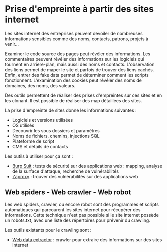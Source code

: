 # Prise d'empreinte à partir des sites internet

Les sites internet des entreprises peuvent dévoiler de nombreuses informations sensibles comme des noms, contacts, patrons, projets à venir...  

Examiner le code source des pages peut révéler des informations. Les commentaires peuvent révéler des informations sur les logiciels qui tournent en arrière-plan, mais aussi des noms et contacts. L'observation des liens permet de maper le site et parfois de trouver des liens cachés. Enfin, entrer des fake data permet de déterminer comment les scripts fonctionnent. L'examination des cookies peut révéler des noms de domaines, des noms, des valeurs.

Des outils permettent de réaliser des prises d'empreintes sur ces sites et en les clonant. Il est possible de réaliser des map détaillées des sites.

La prise d'empreinte de sites donne les informations suivantes :

* Logiciels et versions utilisées
* OS utilisés
* Découvrir les sous dossiers et paramètres 
* Noms de fichiers, chemins, injections SQL
* Plateforme de script
* CMS et détails de contacts

Les outils à utiliser pour ça sont :

* [Burp Suit](https://portswigger.net) : tests de sécurité sur des applications web : mapping, analyse de la surface d'attaque, recherche de vulnérabilités
* [Zaproxy](https://www.zaproxy.org/) : trouver des vulnérabilités sur des applications web

## Web spiders - Web crawler - Web robot

Les web spiders, crawler, ou encore robot sont des programmes et scripts automatiques qui parcourent les sites internet pour récupérer des informations. Cette technique n'est pas possible si le site internet possède un robots.txt, avec une liste des répertoires pour prévenir du crawling.  

Les outils existants pour le crawling sont :

* [Web data extractor](http://www.webextractor.com) : crawler pour extraire des informations sur des sites internet